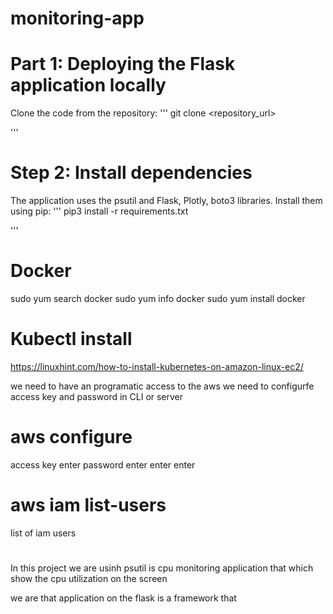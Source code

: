 # monitoring-app

# Part 1: Deploying the Flask application locally
Clone the code from the repository:
'''
git clone <repository_url>

'''

# Step 2: Install dependencies

The application uses the psutil and Flask, Plotly, boto3 libraries. Install them using pip:
'''
pip3 install -r requirements.txt

'''

# Docker
sudo yum search docker
sudo yum info docker
sudo yum install docker

# Kubectl install
https://linuxhint.com/how-to-install-kubernetes-on-amazon-linux-ec2/

we need to have an programatic access to the aws we need to configurfe access key and password in CLI or server

# aws configure
access key enter
password enter
enter enter

# aws iam list-users

list of iam users

# 
In this project we are usinh psutil is cpu monitoring application that which show the cpu utilization on the screen

we are that application on the flask is a framework that 



